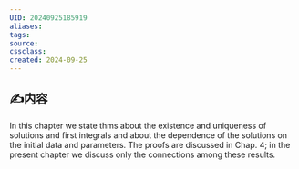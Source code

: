 ```yaml
---
UID: 20240925185919 
aliases: 
tags: 
source: 
cssclass: 
created: 2024-09-25
---
```


## ✍内容
In this chapter we state thms about the existence and uniqueness of solutions and first integrals and about the dependence of the solutions on the initial data and parameters. The proofs are discussed in Chap. 4; in the present chapter we discuss only the connections among these results.


